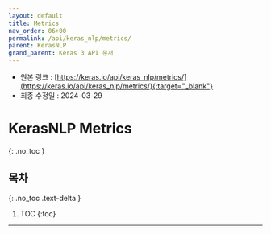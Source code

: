 ```yaml
---
layout: default
title: Metrics
nav_order: 06+00
permalink: /api/keras_nlp/metrics/
parent: KerasNLP
grand_parent: Keras 3 API 문서
---
```


* 원본 링크 : [https://keras.io/api/keras_nlp/metrics/](https://keras.io/api/keras_nlp/metrics/){:target="_blank"}
* 최종 수정일 : 2024-03-29

# KerasNLP Metrics
{: .no_toc }

## 목차
{: .no_toc .text-delta }

1. TOC
{:toc}

---
